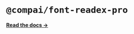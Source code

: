 # `@compai/font-readex-pro`

[**Read the docs &rarr;**](https://components.ai/docs/typefaces/readex-pro)
